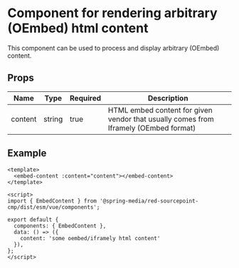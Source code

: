 # Component for rendering arbitrary (OEmbed) html content

This component can be used to process and display arbitrary (OEmbed) content.

## Props

| Name    | Type   | Required | Description |
| ------- | ------ | -------- | ----------- |
| content | string | true     | HTML embed content for given vendor that usually comes from Iframely (OEmbed format)  |

## Example

```vue
<template>
  <embed-content :content="content"></embed-content>
</template>

<script>
import { EmbedContent } from '@spring-media/red-sourcepoint-cmp/dist/esm/vue/components';

export default {
  components: { EmbedContent },
  data: () => ({
    content: 'some oembed/iframely html content'
  }),
};
</script>
```
